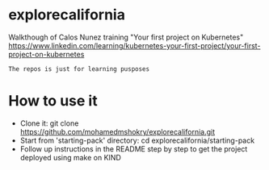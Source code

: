 # explorecalifornia
Walkthough of Calos Nunez training "Your first project on Kubernetes" 
https://www.linkedin.com/learning/kubernetes-your-first-project/your-first-project-on-kubernetes

```
The repos is just for learning pusposes
```

# How to use it
* Clone it: git clone https://github.com/mohamedmshokry/explorecalifornia.git
* Start from 'starting-pack' directory: cd explorecalifornia/starting-pack
* Follow up instructions in the README step by step to get the project deployed using make on KIND